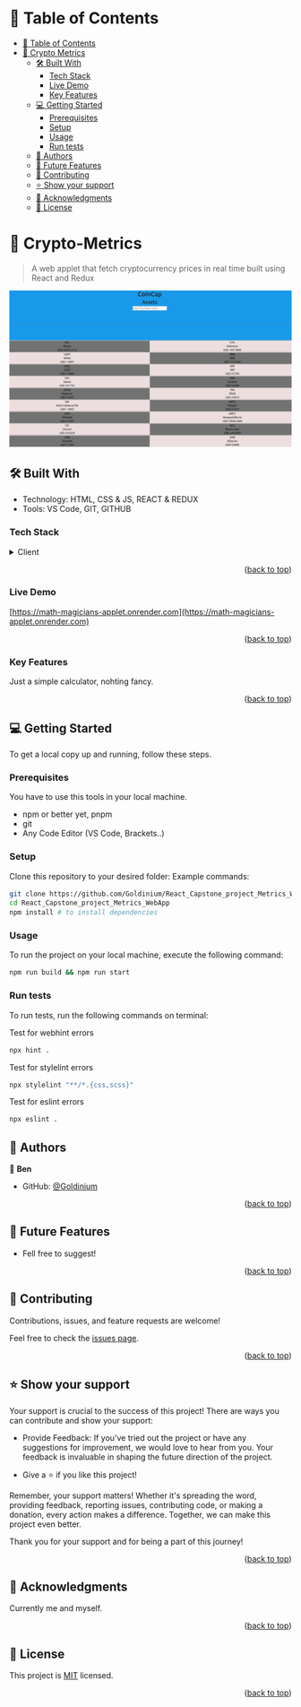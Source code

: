 <!-- TABLE OF CONTENTS -->

# 📗 Table of Contents

- [📗 Table of Contents](#-table-of-contents)
- [📖  Crypto Metrics ](#--Crypto-Metrics-)
  - [🛠 Built With ](#-built-with-)
    - [Tech Stack ](#tech-stack-)
    - [Live Demo ](#LiveDemo-)
    - [Key Features ](#key-features-)
  - [💻 Getting Started ](#-getting-started-)
    - [Prerequisites](#prerequisites)
    - [Setup](#setup)
    - [Usage](#usage)
    - [Run tests](#run-tests)
  - [👥 Authors ](#-authors-)
  - [🔭 Future Features ](#-future-features-)
  - [🤝 Contributing ](#-contributing-)
  - [⭐️ Show your support ](#️-show-your-support-)
  - [🙏 Acknowledgments ](#-acknowledgments-)
  - [📝 License ](#-license-)

<!-- PROJECT DESCRIPTION -->
# 📖  Crypto-Metrics <a name="--Crypto-Metrics-"></a>

> A web applet that fetch cryptocurrency prices in real time built using React and Redux 

![](img/Crypto-Metrics.png)

## 🛠 Built With <a name="built-with"></a>
- Technology: HTML, CSS & JS, REACT & REDUX
- Tools: VS Code, GIT, GITHUB

### Tech Stack <a name="tech-stack"></a>
<details>
  <summary>Client</summary>
  <ul>
    <li><a href="https://developer.mozilla.org/en-US/docs/Web/HTML">HTML</a></li>
    <li><a href="https://developer.mozilla.org/en-US/docs/Web/CSS">CSS</a></li>
    <li><a href="https://developer.mozilla.org/en-US/docs/Web/JavaScript">JavaScript</a></li>
    <li><a href="https://react.dev/">React</a></li>
    <li><a href="https://redux-toolkit.js.org/">REDUX</a></li>
  </ul>
</details>

<p align="right">(<a href="#readme-top">back to top</a>)</p>

### Live Demo <a name="Live-Demo"></a>
[https://math-magicians-applet.onrender.com](https://math-magicians-applet.onrender.com)

<p align="right">(<a href="#readme-top">back to top</a>)</p>

<!-- Features -->

### Key Features <a name="key-features"></a>

Just a simple calculator, nohting fancy.

<p align="right">(<a href="#readme-top">back to top</a>)</p>

<!-- GETTING STARTED -->
## 💻 Getting Started <a name="getting-started"></a>
To get a local copy up and running, follow these steps.

### Prerequisites

You have to use this tools in your local machine.

- npm or better yet, pnpm
- git
- Any Code Editor (VS Code, Brackets..)

### Setup

Clone this repository to your desired folder:
Example commands:

```sh
git clone https://github.com/Goldinium/React_Capstone_project_Metrics_WebApp.git
cd React_Capstone_project_Metrics_WebApp
npm install # to install dependencies
```


### Usage
To run the project on your local machine, execute the following command:

```sh
npm run build && npm run start
```


### Run tests

To run tests, run the following commands on terminal:

Test for webhint errors
```sh
npx hint .
```

Test for stylelint errors
```sh
npx stylelint "**/*.{css,scss}"
```

Test for eslint errors
```sh
npx eslint .
```

<!-- AUTHORS -->

## 👥 Authors <a name="authors"></a>

👤 **Ben**
- GitHub: [@Goldinium](https://github.com/Goldinium)


<p align="right">(<a href="#readme-top">back to top</a>)</p>


<!-- FUTURE FEATURES -->

## 🔭 Future Features <a name="future-features"></a>

- Fell free to suggest!


<p align="right">(<a href="#readme-top">back to top</a>)</p>

<!-- CONTRIBUTING -->

## 🤝 Contributing <a name="contributing"></a>
Contributions, issues, and feature requests are welcome!

Feel free to check the [issues page](https://github.com/Goldinium/React_Capstone_project_Metrics_WebApp/issues).

<p align="right">(<a href="#readme-top">back to top</a>)</p>

<!-- SUPPORT -->

## ⭐️ Show your support <a name="support"></a>
Your support is crucial to the success of this project! There are ways you can contribute and show your support:

  - Provide Feedback: If you've tried out the project or have any suggestions for improvement, we would love to hear from you. Your feedback is invaluable in shaping the future direction of the project.

  - Give a ⭐️ if you like this project!


Remember, your support matters! Whether it's spreading the word, providing feedback, reporting issues, contributing code, or making a donation, every action makes a difference. Together, we can make this project even better.

Thank you for your support and for being a part of this journey!

<p align="right">(<a href="#readme-top">back to top</a>)</p>

<!-- ACKNOWLEDGEMENTS -->

## 🙏 Acknowledgments <a name="acknowledgements"></a>

Currently me and myself.

<p align="right">(<a href="#readme-top">back to top</a>)</p>


<!-- LICENSE -->

## 📝 License <a name="license"></a>

This project is [MIT](./LICENSE) licensed.

<p align="right">(<a href="#readme-top">back to top</a>)</p>
